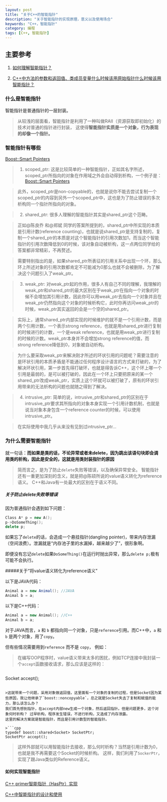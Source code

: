 ```yaml
---
layout: post
title: "关于C++的智能指针"
description: "关于智能指针的实现原理，意义以及使用场合"
keywords: "C++，智能指针"
category: 编程
tags: [C++, 智能指针]
---
```


## 主要参考

1. [如何理解智能指针？](http://www.zhihu.com/question/20368881)

2. [C++中方法的参数和返回值、类成员变量什么时候该用原始指针什么时候该用智能指针？](http://www.zhihu.com/question/22821303)

### 什么是智能指针

智能指针是普通指针的一层封装。

>从较浅的层面看，智能指针是利用了一种叫做RAII（资源获取即初始化）的技术对普通的指针进行封装，
这使得**智能指针实质是一个对象，行为表现的却像一个指针。**

### 智能指针有哪些

[Boost::Smart Pointers](http://www.boost.org/doc/libs/1_50_0/libs/smart_ptr/smart_ptr.htm)

>1) scoped_ptr:
这是比较简单的一种智能指针，正如其名字所述，scoped_ptr所指向的对象在作用域之外会自动得到析构，一个例子是：[Boost::Smart Pointers](http://www.boost.org/doc/libs/1_50_0/libs/smart_ptr/smart_ptr.htm)

>此外，scoped_ptr是non-copyable的，也就是说你不能去尝试复制一个scoped_ptr的内容到另外一个scoped_ptr中，这也是为了防止错误的多次析构同一个指针所指向的对象。

>2) shared_ptr:
很多人理解的智能指针其实是shared_ptr这个范畴。

>正如@陈良乔 和@郑斌 同学的答案所提到的，shared_ptr中所实现的本质是引用计数(reference counting)，也就是说shared_ptr是支持复制的，复制一个shared_ptr的本质是对这个智能指针的引用次数加1，而当这个智能指针的引用次数降低到0的时候，该对象自动被析构，这一点两位同学给的答案都非常精彩，不再赘述。

>需要特别指出的是，如果shared_ptr所表征的引用关系中出现一个环，那么环上所述对象的引用次数都肯定不可能减为0那么也就不会被删除，为了解决这个问题引入了weak_ptr。

>3) weak_ptr:
对weak_ptr起的作用，很多人有自己不同的理解，我理解的weak_ptr和shared_ptr的最大区别在于weak_ptr在指向一个对象的时候不会增加其引用计数，因此你可以用weak_ptr去指向一个对象并且在weak_ptr仍然指向这个对象的时候析构它，此时你再访问weak_ptr的时候，weak_ptr其实返回的会是一个空的shared_ptr。

>实际上，通常shared_ptr内部实现的时候维护的就不是一个引用计数，而是两个引用计数，一个表示strong reference，也就是用shared_ptr进行复制的时候进行的计数，一个是weak reference，也就是用weak_ptr进行复制的时候的计数。weak_ptr本身并不会增加strong reference的值，而strong reference降低到0，对象被自动析构。

>为什么要采取weak_ptr来解决刚才所述的环状引用的问题呢？需要注意的是环状引用的本质矛盾是不能通过任何程序设计语言的方式来打破的，为了解决环状引用，第一步首先得打破环，也就是得告诉C++，这个环上哪一个引用是最弱的，是可以被打破的，因此在一个环上只要把原来的某一个shared_ptr改成weak_ptr，实质上这个环就可以被打破了，原有的环状引用带来的无法析构的问题也就随之得到了解决。

>4) intrusive_ptr:
简单的说，intrusive_ptr和shared_ptr的区别在于intrusive_ptr要求其所指向的对象本身实现一个引用计数机制，也就是说当对象本身包含一个reference counter的时候，可以使用intrusive_ptr。

>在实际使用中我几乎从来没有见到过intrusive_ptr...

### 为什么需要智能指针

就一句话：**而如果是类的话，不论异常或者未delete，因为跳出该语句块即会调用类的析构，因此是安全的，这就是用类封装指针的原因**

>简而言之，是为了防止`delete`失败等错误，以及确保异常安全。
智能指针还有一重更加深刻的含义，就是把@陈硕所说的value语义转化为reference语义。
C++和Java有一处最大的区别在于语义不同。

##### 关于防止delete失败等错误

因为普通指针会遇到如下问题：

```cpp
Class A* p = new A();
p->DoSomeThing();
delete p;
```

如果忘了`delete`的话，会造成一个悬挂指针(dangling pointer)，带来内存泄漏（空间浪费）。泄漏就是“内存池子里的水漏掉，越来越少了”，很形象啊。

即便没有忘记`delete`如果`DoSomeThing()`在运行时抛出异常，那么`delete p;`极有可能不会执行。



#####关于“将value语义转化为reference语义”

以下是JAVA代码：

```java
Animal a = new Animal(); //JAVA
Animal b = a;
```

以下是C++代码：

```cpp
Animal a = new Animal(); //C++
Animal b = a;
```

对于JAVA而言，`a` 和 `b` 都指向同一个对象，只是`reference`引用。而C++中，`a` 和 `b` 是两个对象，用了`copy`。

但有些情况需要用到`reference` 而不是 `copy`， 例如：

>在编写OOP程序时，value语义带来太多的困扰，例如TCP连接中我封装一个`accept`函数接收请求，那么应该是这样的：

>``` cpp
Socket accept();
```

>这就带来一个问题，采用对象做返回值，这里面有一个对象的复制的过程，但是Socket因为某些原因，我让他继承了`boost::noncopyable`，总之就是Socket失去了复制和赋值的能力，那么该怎么办？
我们首先想到指针，在accept内部new生成一个对象，然后返回指针。但是问题更多，这个对象何时析构？ 过早析构，程序发生错误，不进行析构，又造成了内存泄露。
这里的解决方案就是智能指针，而且是引用计数型的智能指针。

>```cpp
typedef boost::shared<Socket> SocketPtr;
SocketPtr accept();
```

>这样外部就可以用智能指针去接收，那么何时析构？当然是引用计数为0，也就是我不再需要这个Socket的时候析构。
这样，我们利用了`SockerPtr`，实现了跟Java类似的Reference语义。

#### 如何实现智能指针

[C++ primer智能指针（HasPtr）实现](http://blog.csdn.net/randyjiawenjie/article/details/6723367)

[C++中智能指针的设计和使用](http://blog.csdn.net/hackbuteer1/article/details/7561235)

